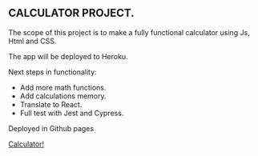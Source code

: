 ## CALCULATOR PROJECT.

The scope of this project is to make a fully functional calculator using
Js, Html and CSS.

The app will be deployed to Heroku. 

Next steps in functionality:
   
  - Add more math functions.
  - Add calculations memory.
  - Translate to React.
   - Full test with Jest and Cypress.

Deployed in Github pages

   [Calculator!](https://rafahg.github.io/calculator-project/)


       


